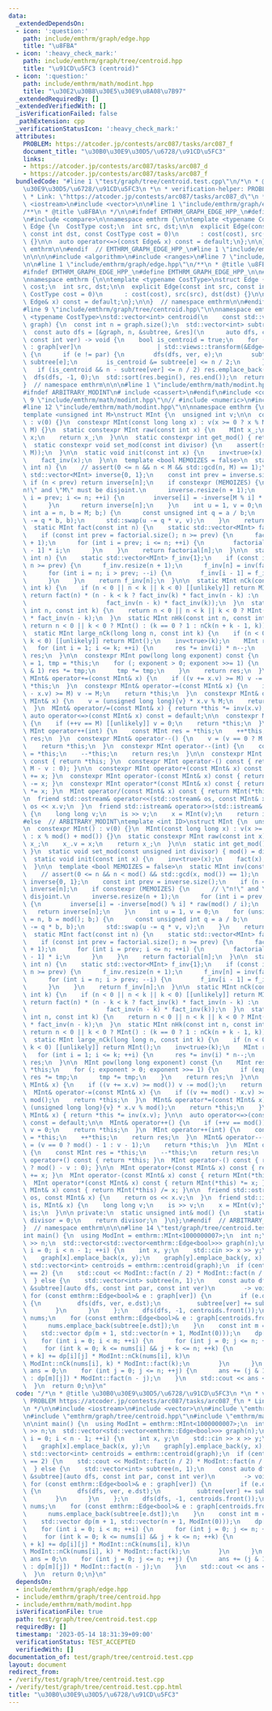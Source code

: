```yaml
---
data:
  _extendedDependsOn:
  - icon: ':question:'
    path: include/emthrm/graph/edge.hpp
    title: "\u8FBA"
  - icon: ':heavy_check_mark:'
    path: include/emthrm/graph/tree/centroid.hpp
    title: "\u91CD\u5FC3 (centroid)"
  - icon: ':question:'
    path: include/emthrm/math/modint.hpp
    title: "\u30E2\u30B8\u30E5\u30E9\u8A08\u7B97"
  _extendedRequiredBy: []
  _extendedVerifiedWith: []
  _isVerificationFailed: false
  _pathExtension: cpp
  _verificationStatusIcon: ':heavy_check_mark:'
  attributes:
    PROBLEM: https://atcoder.jp/contests/arc087/tasks/arc087_f
    document_title: "\u30B0\u30E9\u30D5/\u6728/\u91CD\u5FC3"
    links:
    - https://atcoder.jp/contests/arc087/tasks/arc087_d
    - https://atcoder.jp/contests/arc087/tasks/arc087_f
  bundledCode: "#line 1 \"test/graph/tree/centroid.test.cpp\"\n/*\n * @title \u30B0\
    \u30E9\u30D5/\u6728/\u91CD\u5FC3\n *\n * verification-helper: PROBLEM https://atcoder.jp/contests/arc087/tasks/arc087_f\n\
    \ * Link: \"https://atcoder.jp/contests/arc087/tasks/arc087_d\"\n */\n\n#include\
    \ <iostream>\n#include <vector>\n\n#line 1 \"include/emthrm/graph/edge.hpp\"\n\
    /**\n * @title \u8FBA\n */\n\n#ifndef EMTHRM_GRAPH_EDGE_HPP_\n#define EMTHRM_GRAPH_EDGE_HPP_\n\
    \n#include <compare>\n\nnamespace emthrm {\n\ntemplate <typename CostType>\nstruct\
    \ Edge {\n  CostType cost;\n  int src, dst;\n\n  explicit Edge(const int src,\
    \ const int dst, const CostType cost = 0)\n      : cost(cost), src(src), dst(dst)\
    \ {}\n\n  auto operator<=>(const Edge& x) const = default;\n};\n\n}  // namespace\
    \ emthrm\n\n#endif  // EMTHRM_GRAPH_EDGE_HPP_\n#line 1 \"include/emthrm/graph/tree/centroid.hpp\"\
    \n\n\n\n#include <algorithm>\n#include <ranges>\n#line 7 \"include/emthrm/graph/tree/centroid.hpp\"\
    \n\n#line 1 \"include/emthrm/graph/edge.hpp\"\n/**\n * @title \u8FBA\n */\n\n\
    #ifndef EMTHRM_GRAPH_EDGE_HPP_\n#define EMTHRM_GRAPH_EDGE_HPP_\n\n#include <compare>\n\
    \nnamespace emthrm {\n\ntemplate <typename CostType>\nstruct Edge {\n  CostType\
    \ cost;\n  int src, dst;\n\n  explicit Edge(const int src, const int dst, const\
    \ CostType cost = 0)\n      : cost(cost), src(src), dst(dst) {}\n\n  auto operator<=>(const\
    \ Edge& x) const = default;\n};\n\n}  // namespace emthrm\n\n#endif  // EMTHRM_GRAPH_EDGE_HPP_\n\
    #line 9 \"include/emthrm/graph/tree/centroid.hpp\"\n\nnamespace emthrm {\n\ntemplate\
    \ <typename CostType>\nstd::vector<int> centroid(\n    const std::vector<std::vector<Edge<CostType>>>&\
    \ graph) {\n  const int n = graph.size();\n  std::vector<int> subtree(n, 1), res;\n\
    \  const auto dfs = [&graph, n, &subtree, &res](\n      auto dfs, const int par,\
    \ const int ver) -> void {\n    bool is_centroid = true;\n    for (const int e\
    \ : graph[ver]\n                     | std::views::transform(&Edge<CostType>::dst))\
    \ {\n      if (e != par) {\n        dfs(dfs, ver, e);\n        subtree[ver] +=\
    \ subtree[e];\n        is_centroid &= subtree[e] <= n / 2;\n      }\n    }\n \
    \   if (is_centroid && n - subtree[ver] <= n / 2) res.emplace_back(ver);\n  };\n\
    \  dfs(dfs, -1, 0);\n  std::sort(res.begin(), res.end());\n  return res;\n}\n\n\
    }  // namespace emthrm\n\n\n#line 1 \"include/emthrm/math/modint.hpp\"\n\n\n\n\
    #ifndef ARBITRARY_MODINT\n# include <cassert>\n#endif\n#include <compare>\n#line\
    \ 9 \"include/emthrm/math/modint.hpp\"\n// #include <numeric>\n#include <utility>\n\
    #line 12 \"include/emthrm/math/modint.hpp\"\n\nnamespace emthrm {\n\n#ifndef ARBITRARY_MODINT\n\
    template <unsigned int M>\nstruct MInt {\n  unsigned int v;\n\n  constexpr MInt()\
    \ : v(0) {}\n  constexpr MInt(const long long x) : v(x >= 0 ? x % M : x % M +\
    \ M) {}\n  static constexpr MInt raw(const int x) {\n    MInt x_;\n    x_.v =\
    \ x;\n    return x_;\n  }\n\n  static constexpr int get_mod() { return M; }\n\
    \  static constexpr void set_mod(const int divisor) {\n    assert(std::cmp_equal(divisor,\
    \ M));\n  }\n\n  static void init(const int x) {\n    inv<true>(x);\n    fact(x);\n\
    \    fact_inv(x);\n  }\n\n  template <bool MEMOIZES = false>\n  static MInt inv(const\
    \ int n) {\n    // assert(0 <= n && n < M && std::gcd(n, M) == 1);\n    static\
    \ std::vector<MInt> inverse{0, 1};\n    const int prev = inverse.size();\n   \
    \ if (n < prev) return inverse[n];\n    if constexpr (MEMOIZES) {\n      // \"\
    n!\" and \"M\" must be disjoint.\n      inverse.resize(n + 1);\n      for (int\
    \ i = prev; i <= n; ++i) {\n        inverse[i] = -inverse[M % i] * raw(M / i);\n\
    \      }\n      return inverse[n];\n    }\n    int u = 1, v = 0;\n    for (unsigned\
    \ int a = n, b = M; b;) {\n      const unsigned int q = a / b;\n      std::swap(a\
    \ -= q * b, b);\n      std::swap(u -= q * v, v);\n    }\n    return u;\n  }\n\n\
    \  static MInt fact(const int n) {\n    static std::vector<MInt> factorial{1};\n\
    \    if (const int prev = factorial.size(); n >= prev) {\n      factorial.resize(n\
    \ + 1);\n      for (int i = prev; i <= n; ++i) {\n        factorial[i] = factorial[i\
    \ - 1] * i;\n      }\n    }\n    return factorial[n];\n  }\n\n  static MInt fact_inv(const\
    \ int n) {\n    static std::vector<MInt> f_inv{1};\n    if (const int prev = f_inv.size();\
    \ n >= prev) {\n      f_inv.resize(n + 1);\n      f_inv[n] = inv(fact(n).v);\n\
    \      for (int i = n; i > prev; --i) {\n        f_inv[i - 1] = f_inv[i] * i;\n\
    \      }\n    }\n    return f_inv[n];\n  }\n\n  static MInt nCk(const int n, const\
    \ int k) {\n    if (n < 0 || n < k || k < 0) [[unlikely]] return MInt();\n   \
    \ return fact(n) * (n - k < k ? fact_inv(k) * fact_inv(n - k) :\n            \
    \                      fact_inv(n - k) * fact_inv(k));\n  }\n  static MInt nPk(const\
    \ int n, const int k) {\n    return n < 0 || n < k || k < 0 ? MInt() : fact(n)\
    \ * fact_inv(n - k);\n  }\n  static MInt nHk(const int n, const int k) {\n   \
    \ return n < 0 || k < 0 ? MInt() : (k == 0 ? 1 : nCk(n + k - 1, k));\n  }\n\n\
    \  static MInt large_nCk(long long n, const int k) {\n    if (n < 0 || n < k ||\
    \ k < 0) [[unlikely]] return MInt();\n    inv<true>(k);\n    MInt res = 1;\n \
    \   for (int i = 1; i <= k; ++i) {\n      res *= inv(i) * n--;\n    }\n    return\
    \ res;\n  }\n\n  constexpr MInt pow(long long exponent) const {\n    MInt res\
    \ = 1, tmp = *this;\n    for (; exponent > 0; exponent >>= 1) {\n      if (exponent\
    \ & 1) res *= tmp;\n      tmp *= tmp;\n    }\n    return res;\n  }\n\n  constexpr\
    \ MInt& operator+=(const MInt& x) {\n    if ((v += x.v) >= M) v -= M;\n    return\
    \ *this;\n  }\n  constexpr MInt& operator-=(const MInt& x) {\n    if ((v += M\
    \ - x.v) >= M) v -= M;\n    return *this;\n  }\n  constexpr MInt& operator*=(const\
    \ MInt& x) {\n    v = (unsigned long long){v} * x.v % M;\n    return *this;\n\
    \  }\n  MInt& operator/=(const MInt& x) { return *this *= inv(x.v); }\n\n  constexpr\
    \ auto operator<=>(const MInt& x) const = default;\n\n  constexpr MInt& operator++()\
    \ {\n    if (++v == M) [[unlikely]] v = 0;\n    return *this;\n  }\n  constexpr\
    \ MInt operator++(int) {\n    const MInt res = *this;\n    ++*this;\n    return\
    \ res;\n  }\n  constexpr MInt& operator--() {\n    v = (v == 0 ? M - 1 : v - 1);\n\
    \    return *this;\n  }\n  constexpr MInt operator--(int) {\n    const MInt res\
    \ = *this;\n    --*this;\n    return res;\n  }\n\n  constexpr MInt operator+()\
    \ const { return *this; }\n  constexpr MInt operator-() const { return raw(v ?\
    \ M - v : 0); }\n\n  constexpr MInt operator+(const MInt& x) const { return MInt(*this)\
    \ += x; }\n  constexpr MInt operator-(const MInt& x) const { return MInt(*this)\
    \ -= x; }\n  constexpr MInt operator*(const MInt& x) const { return MInt(*this)\
    \ *= x; }\n  MInt operator/(const MInt& x) const { return MInt(*this) /= x; }\n\
    \n  friend std::ostream& operator<<(std::ostream& os, const MInt& x) {\n    return\
    \ os << x.v;\n  }\n  friend std::istream& operator>>(std::istream& is, MInt& x)\
    \ {\n    long long v;\n    is >> v;\n    x = MInt(v);\n    return is;\n  }\n};\n\
    #else  // ARBITRARY_MODINT\ntemplate <int ID>\nstruct MInt {\n  unsigned int v;\n\
    \n  constexpr MInt() : v(0) {}\n  MInt(const long long x) : v(x >= 0 ? x % mod()\
    \ : x % mod() + mod()) {}\n  static constexpr MInt raw(const int x) {\n    MInt\
    \ x_;\n    x_.v = x;\n    return x_;\n  }\n\n  static int get_mod() { return mod();\
    \ }\n  static void set_mod(const unsigned int divisor) { mod() = divisor; }\n\n\
    \  static void init(const int x) {\n    inv<true>(x);\n    fact(x);\n    fact_inv(x);\n\
    \  }\n\n  template <bool MEMOIZES = false>\n  static MInt inv(const int n) {\n\
    \    // assert(0 <= n && n < mod() && std::gcd(x, mod()) == 1);\n    static std::vector<MInt>\
    \ inverse{0, 1};\n    const int prev = inverse.size();\n    if (n < prev) return\
    \ inverse[n];\n    if constexpr (MEMOIZES) {\n      // \"n!\" and \"M\" must be\
    \ disjoint.\n      inverse.resize(n + 1);\n      for (int i = prev; i <= n; ++i)\
    \ {\n        inverse[i] = -inverse[mod() % i] * raw(mod() / i);\n      }\n   \
    \   return inverse[n];\n    }\n    int u = 1, v = 0;\n    for (unsigned int a\
    \ = n, b = mod(); b;) {\n      const unsigned int q = a / b;\n      std::swap(a\
    \ -= q * b, b);\n      std::swap(u -= q * v, v);\n    }\n    return u;\n  }\n\n\
    \  static MInt fact(const int n) {\n    static std::vector<MInt> factorial{1};\n\
    \    if (const int prev = factorial.size(); n >= prev) {\n      factorial.resize(n\
    \ + 1);\n      for (int i = prev; i <= n; ++i) {\n        factorial[i] = factorial[i\
    \ - 1] * i;\n      }\n    }\n    return factorial[n];\n  }\n\n  static MInt fact_inv(const\
    \ int n) {\n    static std::vector<MInt> f_inv{1};\n    if (const int prev = f_inv.size();\
    \ n >= prev) {\n      f_inv.resize(n + 1);\n      f_inv[n] = inv(fact(n).v);\n\
    \      for (int i = n; i > prev; --i) {\n        f_inv[i - 1] = f_inv[i] * i;\n\
    \      }\n    }\n    return f_inv[n];\n  }\n\n  static MInt nCk(const int n, const\
    \ int k) {\n    if (n < 0 || n < k || k < 0) [[unlikely]] return MInt();\n   \
    \ return fact(n) * (n - k < k ? fact_inv(k) * fact_inv(n - k) :\n            \
    \                      fact_inv(n - k) * fact_inv(k));\n  }\n  static MInt nPk(const\
    \ int n, const int k) {\n    return n < 0 || n < k || k < 0 ? MInt() : fact(n)\
    \ * fact_inv(n - k);\n  }\n  static MInt nHk(const int n, const int k) {\n   \
    \ return n < 0 || k < 0 ? MInt() : (k == 0 ? 1 : nCk(n + k - 1, k));\n  }\n\n\
    \  static MInt large_nCk(long long n, const int k) {\n    if (n < 0 || n < k ||\
    \ k < 0) [[unlikely]] return MInt();\n    inv<true>(k);\n    MInt res = 1;\n \
    \   for (int i = 1; i <= k; ++i) {\n      res *= inv(i) * n--;\n    }\n    return\
    \ res;\n  }\n\n  MInt pow(long long exponent) const {\n    MInt res = 1, tmp =\
    \ *this;\n    for (; exponent > 0; exponent >>= 1) {\n      if (exponent & 1)\
    \ res *= tmp;\n      tmp *= tmp;\n    }\n    return res;\n  }\n\n  MInt& operator+=(const\
    \ MInt& x) {\n    if ((v += x.v) >= mod()) v -= mod();\n    return *this;\n  }\n\
    \  MInt& operator-=(const MInt& x) {\n    if ((v += mod() - x.v) >= mod()) v -=\
    \ mod();\n    return *this;\n  }\n  MInt& operator*=(const MInt& x) {\n    v =\
    \ (unsigned long long){v} * x.v % mod();\n    return *this;\n    }\n  MInt& operator/=(const\
    \ MInt& x) { return *this *= inv(x.v); }\n\n  auto operator<=>(const MInt& x)\
    \ const = default;\n\n  MInt& operator++() {\n    if (++v == mod()) [[unlikely]]\
    \ v = 0;\n    return *this;\n  }\n  MInt operator++(int) {\n    const MInt res\
    \ = *this;\n    ++*this;\n    return res;\n  }\n  MInt& operator--() {\n    v\
    \ = (v == 0 ? mod() - 1 : v - 1);\n    return *this;\n  }\n  MInt operator--(int)\
    \ {\n    const MInt res = *this;\n    --*this;\n    return res;\n  }\n\n  MInt\
    \ operator+() const { return *this; }\n  MInt operator-() const { return raw(v\
    \ ? mod() - v : 0); }\n\n  MInt operator+(const MInt& x) const { return MInt(*this)\
    \ += x; }\n  MInt operator-(const MInt& x) const { return MInt(*this) -= x; }\n\
    \  MInt operator*(const MInt& x) const { return MInt(*this) *= x; }\n  MInt operator/(const\
    \ MInt& x) const { return MInt(*this) /= x; }\n\n  friend std::ostream& operator<<(std::ostream&\
    \ os, const MInt& x) {\n    return os << x.v;\n  }\n  friend std::istream& operator>>(std::istream&\
    \ is, MInt& x) {\n    long long v;\n    is >> v;\n    x = MInt(v);\n    return\
    \ is;\n  }\n\n private:\n  static unsigned int& mod() {\n    static unsigned int\
    \ divisor = 0;\n    return divisor;\n  }\n};\n#endif  // ARBITRARY_MODINT\n\n\
    }  // namespace emthrm\n\n\n#line 14 \"test/graph/tree/centroid.test.cpp\"\n\n\
    int main() {\n  using ModInt = emthrm::MInt<1000000007>;\n  int n;\n  std::cin\
    \ >> n;\n  std::vector<std::vector<emthrm::Edge<bool>>> graph(n);\n  for (int\
    \ i = 0; i < n - 1; ++i) {\n    int x, y;\n    std::cin >> x >> y;\n    --x; --y;\n\
    \    graph[x].emplace_back(x, y);\n    graph[y].emplace_back(y, x);\n  }\n  const\
    \ std::vector<int> centroids = emthrm::centroid(graph);\n  if (centroids.size()\
    \ == 2) {\n    std::cout << ModInt::fact(n / 2) * ModInt::fact(n / 2) << '\\n';\n\
    \  } else {\n    std::vector<int> subtree(n, 1);\n    const auto dfs = [&graph,\
    \ &subtree](auto dfs, const int par, const int ver)\n        -> void {\n     \
    \ for (const emthrm::Edge<bool>& e : graph[ver]) {\n        if (e.dst != par)\
    \ {\n          dfs(dfs, ver, e.dst);\n          subtree[ver] += subtree[e.dst];\n\
    \        }\n      }\n    };\n    dfs(dfs, -1, centroids.front());\n    std::vector<int>\
    \ nums;\n    for (const emthrm::Edge<bool>& e : graph[centroids.front()]) {\n\
    \      nums.emplace_back(subtree[e.dst]);\n    }\n    const int m = nums.size();\n\
    \    std::vector dp(m + 1, std::vector(n + 1, ModInt(0)));\n    dp[0][0] = 1;\n\
    \    for (int i = 0; i < m; ++i) {\n      for (int j = 0; j <= n; ++j) {\n   \
    \     for (int k = 0; k <= nums[i] && j + k <= n; ++k) {\n          dp[i + 1][j\
    \ + k] += dp[i][j] * ModInt::nCk(nums[i], k)\n                              *\
    \ ModInt::nCk(nums[i], k) * ModInt::fact(k);\n        }\n      }\n    }\n    ModInt\
    \ ans = 0;\n    for (int j = 0; j <= n; ++j) {\n      ans += (j & 1 ? -dp[m][j]\
    \ : dp[m][j]) * ModInt::fact(n - j);\n    }\n    std::cout << ans << '\\n';\n\
    \  }\n  return 0;\n}\n"
  code: "/*\n * @title \u30B0\u30E9\u30D5/\u6728/\u91CD\u5FC3\n *\n * verification-helper:\
    \ PROBLEM https://atcoder.jp/contests/arc087/tasks/arc087_f\n * Link: \"https://atcoder.jp/contests/arc087/tasks/arc087_d\"\
    \n */\n\n#include <iostream>\n#include <vector>\n\n#include \"emthrm/graph/edge.hpp\"\
    \n#include \"emthrm/graph/tree/centroid.hpp\"\n#include \"emthrm/math/modint.hpp\"\
    \n\nint main() {\n  using ModInt = emthrm::MInt<1000000007>;\n  int n;\n  std::cin\
    \ >> n;\n  std::vector<std::vector<emthrm::Edge<bool>>> graph(n);\n  for (int\
    \ i = 0; i < n - 1; ++i) {\n    int x, y;\n    std::cin >> x >> y;\n    --x; --y;\n\
    \    graph[x].emplace_back(x, y);\n    graph[y].emplace_back(y, x);\n  }\n  const\
    \ std::vector<int> centroids = emthrm::centroid(graph);\n  if (centroids.size()\
    \ == 2) {\n    std::cout << ModInt::fact(n / 2) * ModInt::fact(n / 2) << '\\n';\n\
    \  } else {\n    std::vector<int> subtree(n, 1);\n    const auto dfs = [&graph,\
    \ &subtree](auto dfs, const int par, const int ver)\n        -> void {\n     \
    \ for (const emthrm::Edge<bool>& e : graph[ver]) {\n        if (e.dst != par)\
    \ {\n          dfs(dfs, ver, e.dst);\n          subtree[ver] += subtree[e.dst];\n\
    \        }\n      }\n    };\n    dfs(dfs, -1, centroids.front());\n    std::vector<int>\
    \ nums;\n    for (const emthrm::Edge<bool>& e : graph[centroids.front()]) {\n\
    \      nums.emplace_back(subtree[e.dst]);\n    }\n    const int m = nums.size();\n\
    \    std::vector dp(m + 1, std::vector(n + 1, ModInt(0)));\n    dp[0][0] = 1;\n\
    \    for (int i = 0; i < m; ++i) {\n      for (int j = 0; j <= n; ++j) {\n   \
    \     for (int k = 0; k <= nums[i] && j + k <= n; ++k) {\n          dp[i + 1][j\
    \ + k] += dp[i][j] * ModInt::nCk(nums[i], k)\n                              *\
    \ ModInt::nCk(nums[i], k) * ModInt::fact(k);\n        }\n      }\n    }\n    ModInt\
    \ ans = 0;\n    for (int j = 0; j <= n; ++j) {\n      ans += (j & 1 ? -dp[m][j]\
    \ : dp[m][j]) * ModInt::fact(n - j);\n    }\n    std::cout << ans << '\\n';\n\
    \  }\n  return 0;\n}\n"
  dependsOn:
  - include/emthrm/graph/edge.hpp
  - include/emthrm/graph/tree/centroid.hpp
  - include/emthrm/math/modint.hpp
  isVerificationFile: true
  path: test/graph/tree/centroid.test.cpp
  requiredBy: []
  timestamp: '2023-05-14 18:31:39+09:00'
  verificationStatus: TEST_ACCEPTED
  verifiedWith: []
documentation_of: test/graph/tree/centroid.test.cpp
layout: document
redirect_from:
- /verify/test/graph/tree/centroid.test.cpp
- /verify/test/graph/tree/centroid.test.cpp.html
title: "\u30B0\u30E9\u30D5/\u6728/\u91CD\u5FC3"
---
```

